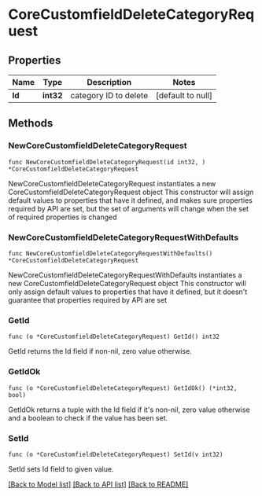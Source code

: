 # CoreCustomfieldDeleteCategoryRequest

## Properties

Name | Type | Description | Notes
------------ | ------------- | ------------- | -------------
**Id** | **int32** | category ID to delete | [default to null]

## Methods

### NewCoreCustomfieldDeleteCategoryRequest

`func NewCoreCustomfieldDeleteCategoryRequest(id int32, ) *CoreCustomfieldDeleteCategoryRequest`

NewCoreCustomfieldDeleteCategoryRequest instantiates a new CoreCustomfieldDeleteCategoryRequest object
This constructor will assign default values to properties that have it defined,
and makes sure properties required by API are set, but the set of arguments
will change when the set of required properties is changed

### NewCoreCustomfieldDeleteCategoryRequestWithDefaults

`func NewCoreCustomfieldDeleteCategoryRequestWithDefaults() *CoreCustomfieldDeleteCategoryRequest`

NewCoreCustomfieldDeleteCategoryRequestWithDefaults instantiates a new CoreCustomfieldDeleteCategoryRequest object
This constructor will only assign default values to properties that have it defined,
but it doesn't guarantee that properties required by API are set

### GetId

`func (o *CoreCustomfieldDeleteCategoryRequest) GetId() int32`

GetId returns the Id field if non-nil, zero value otherwise.

### GetIdOk

`func (o *CoreCustomfieldDeleteCategoryRequest) GetIdOk() (*int32, bool)`

GetIdOk returns a tuple with the Id field if it's non-nil, zero value otherwise
and a boolean to check if the value has been set.

### SetId

`func (o *CoreCustomfieldDeleteCategoryRequest) SetId(v int32)`

SetId sets Id field to given value.



[[Back to Model list]](../README.md#documentation-for-models) [[Back to API list]](../README.md#documentation-for-api-endpoints) [[Back to README]](../README.md)



